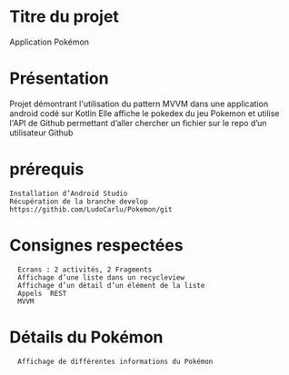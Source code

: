 # Titre du projet 
Application Pokémon 


# Présentation 
Projet démontrant l'utilisation du pattern MVVM dans une application android codé sur Kotlin
Elle affiche le pokedex du jeu Pokemon et utilise l'API de Github permettant d’aller chercher un fichier sur le repo d’un utilisateur Github 

#  prérequis
    Installation d’Android Studio
    Récupération de la branche develop   
    https://githib.com/LudoCarlu/Pokemon/git 
    

 # Consignes respectées 
      Ecrans : 2 activités, 2 Fragments 
      Affichage d’une liste dans un recycleview 
      Affichage d’un détail d’un élément de la liste 
      Appels  REST 
      MVVM 
      
  # Détails du Pokémon 
      Affichage de différentes informations du Pokémon 



